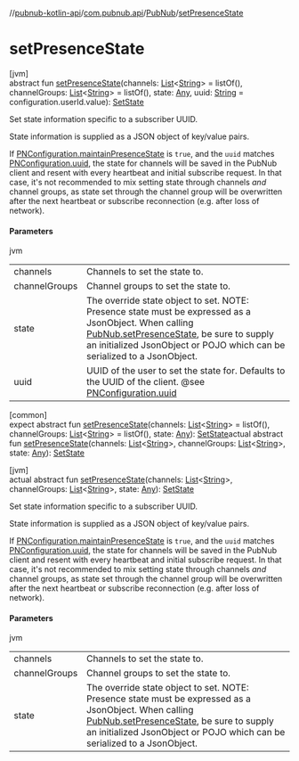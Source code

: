 //[pubnub-kotlin-api](../../../index.md)/[com.pubnub.api](../index.md)/[PubNub](index.md)/[setPresenceState](set-presence-state.md)

# setPresenceState

[jvm]\
abstract fun [setPresenceState](set-presence-state.md)(channels: [List](https://kotlinlang.org/api/latest/jvm/stdlib/kotlin.collections/-list/index.html)&lt;[String](https://kotlinlang.org/api/latest/jvm/stdlib/kotlin/-string/index.html)&gt; = listOf(), channelGroups: [List](https://kotlinlang.org/api/latest/jvm/stdlib/kotlin.collections/-list/index.html)&lt;[String](https://kotlinlang.org/api/latest/jvm/stdlib/kotlin/-string/index.html)&gt; = listOf(), state: [Any](https://kotlinlang.org/api/latest/jvm/stdlib/kotlin/-any/index.html), uuid: [String](https://kotlinlang.org/api/latest/jvm/stdlib/kotlin/-string/index.html) = configuration.userId.value): [SetState](../../com.pubnub.api.endpoints.presence/-set-state/index.md)

Set state information specific to a subscriber UUID.

State information is supplied as a JSON object of key/value pairs.

If [PNConfiguration.maintainPresenceState](../../../../../pubnub-kotlin/pubnub-kotlin-core-api/pubnub-kotlin-core-api/com.pubnub.api.v2/-p-n-configuration/maintain-presence-state.md) is `true`, and the `uuid` matches [PNConfiguration.uuid](../../../../../pubnub-kotlin/pubnub-kotlin-core-api/pubnub-kotlin-core-api/com.pubnub.api.v2/-p-n-configuration/uuid.md), the state for channels will be saved in the PubNub client and resent with every heartbeat and initial subscribe request. In that case, it's not recommended to mix setting state through channels *and* channel groups, as state set through the channel group will be overwritten after the next heartbeat or subscribe reconnection (e.g. after loss of network).

#### Parameters

jvm

| | |
|---|---|
| channels | Channels to set the state to. |
| channelGroups | Channel groups to set the state to. |
| state | The override state object to set.     NOTE: Presence state must be expressed as a JsonObject.     When calling [PubNub.setPresenceState](set-presence-state.md), be sure to supply an initialized JsonObject     or POJO which can be serialized to a JsonObject. |
| uuid | UUID of the user to set the state for. Defaults to the UUID of the client.     @see [PNConfiguration.uuid](../../../../../pubnub-kotlin/pubnub-kotlin-core-api/pubnub-kotlin-core-api/com.pubnub.api.v2/-p-n-configuration/uuid.md) |

[common]\
expect abstract fun [setPresenceState](set-presence-state.md)(channels: [List](https://kotlinlang.org/api/latest/jvm/stdlib/kotlin.collections/-list/index.html)&lt;[String](https://kotlinlang.org/api/latest/jvm/stdlib/kotlin/-string/index.html)&gt; = listOf(), channelGroups: [List](https://kotlinlang.org/api/latest/jvm/stdlib/kotlin.collections/-list/index.html)&lt;[String](https://kotlinlang.org/api/latest/jvm/stdlib/kotlin/-string/index.html)&gt; = listOf(), state: [Any](https://kotlinlang.org/api/latest/jvm/stdlib/kotlin/-any/index.html)): [SetState](../../com.pubnub.api.endpoints.presence/-set-state/index.md)actual abstract fun [setPresenceState](set-presence-state.md)(channels: [List](https://kotlinlang.org/api/latest/jvm/stdlib/kotlin.collections/-list/index.html)&lt;[String](https://kotlinlang.org/api/latest/jvm/stdlib/kotlin/-string/index.html)&gt;, channelGroups: [List](https://kotlinlang.org/api/latest/jvm/stdlib/kotlin.collections/-list/index.html)&lt;[String](https://kotlinlang.org/api/latest/jvm/stdlib/kotlin/-string/index.html)&gt;, state: [Any](https://kotlinlang.org/api/latest/jvm/stdlib/kotlin/-any/index.html)): [SetState](../../com.pubnub.api.endpoints.presence/-set-state/index.md)

[jvm]\
actual abstract fun [setPresenceState](set-presence-state.md)(channels: [List](https://kotlinlang.org/api/latest/jvm/stdlib/kotlin.collections/-list/index.html)&lt;[String](https://kotlinlang.org/api/latest/jvm/stdlib/kotlin/-string/index.html)&gt;, channelGroups: [List](https://kotlinlang.org/api/latest/jvm/stdlib/kotlin.collections/-list/index.html)&lt;[String](https://kotlinlang.org/api/latest/jvm/stdlib/kotlin/-string/index.html)&gt;, state: [Any](https://kotlinlang.org/api/latest/jvm/stdlib/kotlin/-any/index.html)): [SetState](../../com.pubnub.api.endpoints.presence/-set-state/index.md)

Set state information specific to a subscriber UUID.

State information is supplied as a JSON object of key/value pairs.

If [PNConfiguration.maintainPresenceState](../../../../../pubnub-kotlin/pubnub-kotlin-core-api/pubnub-kotlin-core-api/com.pubnub.api.v2/-p-n-configuration/maintain-presence-state.md) is `true`, and the `uuid` matches [PNConfiguration.uuid](../../../../../pubnub-kotlin/pubnub-kotlin-core-api/pubnub-kotlin-core-api/com.pubnub.api.v2/-p-n-configuration/uuid.md), the state for channels will be saved in the PubNub client and resent with every heartbeat and initial subscribe request. In that case, it's not recommended to mix setting state through channels *and* channel groups, as state set through the channel group will be overwritten after the next heartbeat or subscribe reconnection (e.g. after loss of network).

#### Parameters

jvm

| | |
|---|---|
| channels | Channels to set the state to. |
| channelGroups | Channel groups to set the state to. |
| state | The override state object to set.     NOTE: Presence state must be expressed as a JsonObject.     When calling [PubNub.setPresenceState](set-presence-state.md), be sure to supply an initialized JsonObject     or POJO which can be serialized to a JsonObject. |
